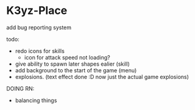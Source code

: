 # K3yz-Place



add bug reporting system












todo:

- redo icons for skills
    - icon for attack speed not loading?
- give ability to spawn later shapes ealier (skill)
- add background to the start of the game (menu)
- explosions. (text effect done :D now just the actual game explosions)


DOING RN:

- balancing things
